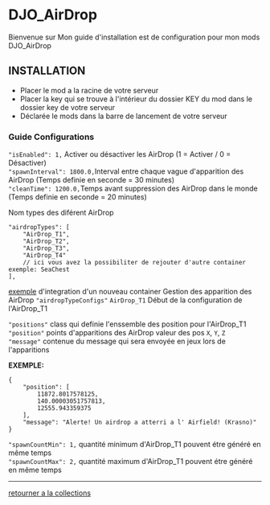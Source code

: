 # DJO_AirDrop
Bienvenue sur Mon guide d'installation est de configuration pour mon mods DJO_AirDrop



## INSTALLATION
- Placer le mod a la racine de votre serveur
- Placer la key qui se trouve à l'intérieur du dossier KEY du mod dans le dossier key de votre serveur
- Déclarée le mods dans la barre de lancement de votre serveur

### Guide Configurations
`"isEnabled": 1,` Activer ou désactiver les AirDrop (1 = Activer / 0 = Désactiver)  
`"spawnInterval": 1800.0,`Interval entre chaque vague d'apparition des AirDrop (Temps definie en seconde = 30 minutes)  
`"cleanTime": 1200.0,`Temps avant suppression des AirDrop dans le monde (Temps definie en seconde = 20 minutes)  

Nom types des diférent AirDrop
```
"airdropTypes": [
    "AirDrop_T1",
    "AirDrop_T2",
    "AirDrop_T3",
    "AirDrop_T4"
    // ici vous avez la possibiliter de rejouter d'autre container exemple: SeaChest
],
```
[exemple](https://github.com/Djolehaineux/DJO-mods-collection) d'integration d'un nouveau container
Gestion des apparition des AirDrop `"airdropTypeConfigs"` 
`AirDrop_T1` Début de la configuration de l'AirDrop_T1  

`"positions"` class qui definie l'enssemble des position pour l'AirDrop_T1  
`"position"` points d'apparitions des AirDrop valeur des pos `X`, `Y`, `Z`  
`"message"` contenue du message qui sera envoyée en jeux lors de l'apparitions  

**EXEMPLE:**
```
{
    "position": [
        11872.8017578125,
        140.00003051757813,
        12555.943359375
    ],
    "message": "Alerte! Un airdrop a atterri a l' Airfield! (Krasno)"
}
```

`"spawnCountMin": 1,` quantité minimum d'AirDrop_T1 pouvent étre généré en même temps  
`"spawnCountMax": 2,` quantité maximum d'AirDrop_T1 pouvent étre généré en même temps  

---

[retourner a la collections](https://github.com/Djolehaineux/DJO-mods-collection)
